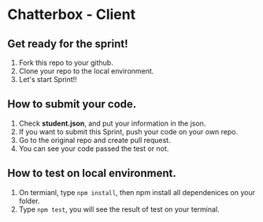 # Chatterbox - Client

## Get ready for the sprint!

1. Fork this repo to your github.
2. Clone your repo to the local environment.
3. Let's start Sprint!!

## How to submit your code.

1. Check **student.json**, and put your information in the json.
2. If you want to submit this Sprint, push your code on your own repo.
3. Go to the original repo and create pull request.
4. You can see your code passed the test or not.

## How to test on local environment.

1. On termianl, type `npm install`, then npm install all dependenices on your folder.
2. Type `npm test`, you will see the result of test on your terminal.
